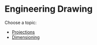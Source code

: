 # Engineering Drawing

Choose a topic:

- [Projections](./projections.md)
- [Dimensioning](./dimensioning.md)
